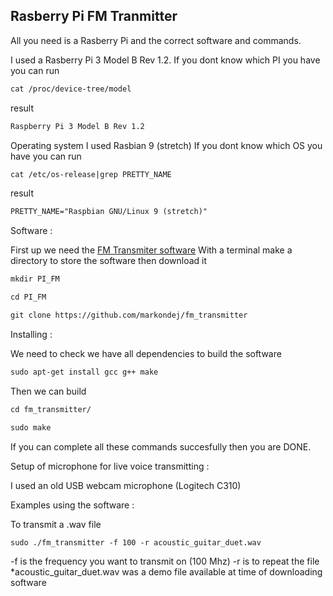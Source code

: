 ## Rasberry Pi FM Tranmitter

All you need is a Rasberry Pi and the correct software and commands.

I used a Rasberry Pi 3 Model B Rev 1.2.
If you dont know which PI you have you can run 
```markdown
cat /proc/device-tree/model
```
result
```markdown
Raspberry Pi 3 Model B Rev 1.2
```

Operating system
I used Rasbian 9 (stretch)
If you dont know which OS you have you can run 
```markdown
cat /etc/os-release|grep PRETTY_NAME
```
result
```markdown
PRETTY_NAME="Raspbian GNU/Linux 9 (stretch)"
```

Software :

First up we need the [FM Transmiter software](https://github.com/markondej/fm_transmitter)
With a terminal make a directory to store the software then download it
```markdown
mkdir PI_FM
```
```markdown
cd PI_FM
```
```markdown
git clone https://github.com/markondej/fm_transmitter
```
Installing :

We need to check we have all dependencies to build the software
```markdown
sudo apt-get install gcc g++ make
```
Then we can build
```markdown
cd fm_transmitter/
```
```markdown
sudo make
```

If you can complete all these commands succesfully then you are DONE.

Setup of microphone for live voice transmitting :

I used an old USB webcam microphone (Logitech C310)




Examples using the software :

To transmit a .wav file 
```markdown
sudo ./fm_transmitter -f 100 -r acoustic_guitar_duet.wav
```
-f is the frequency you want to transmit on (100 Mhz)
-r is to repeat the file
*acoustic_guitar_duet.wav was a demo file available at time of downloading software













